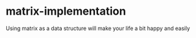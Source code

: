 # matrix-implementation

Using matrix as a data structure will make your life a bit happy and easily
